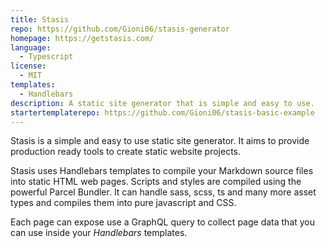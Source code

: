 ```yaml
---
title: Stasis
repo: https://github.com/Gioni06/stasis-generator
homepage: https://getstasis.com/
language:
  - Typescript
license:
  - MIT
templates:
  - Handlebars
description: A static site generator that is simple and easy to use.
startertemplaterepo: https://github.com/Gioni06/stasis-basic-example
---
```


Stasis is a simple and easy to use static site generator. It aims to provide production ready tools to create static website projects.

Stasis uses Handlebars templates to compile your Markdown source files into static HTML web pages. Scripts and styles are compiled using the powerful Parcel Bundler. It can handle sass, scss, ts and many more asset types and compiles them into pure javascript and CSS.

Each page can expose use a GraphQL query to collect page data that you can use inside your *Handlebars* templates.